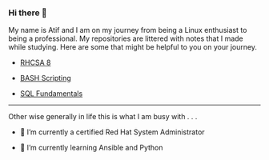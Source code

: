 ### Hi there 👋

My name is Atif and I am on my journey from being a Linux enthusiast to being a professional. My repositories are littered with notes that I made while studying. Here are some that might be helpful to you on your journey.

* [RHCSA 8](https://github.com/doctypehuman/rhcsa2021)

* [BASH Scripting](https://github.com/doctypehuman/bash)

* [SQL Fundamentals](https://github.com/doctypehuman/sql)

---
Other wise generally in life this is what I am busy with . . .

- 🔭 I’m currently a certified Red Hat System Administrator 

- 🌱 I’m currently learning Ansible and Python

<!--
**doctypehuman/doctypehuman** is a ✨ _special_ ✨ repository because its `README.md` (this file) appears on your GitHub profile.

Here are some ideas to get you started:

- 🔭 I’m currently working on ...
- 🌱 I’m currently learning ...
- 👯 I’m looking to collaborate on ...
- 🤔 I’m looking for help with ...
- 💬 Ask me about ...
- 📫 How to reach me: ...
- 😄 Pronouns: ...
- ⚡ Fun fact: ...
-->
